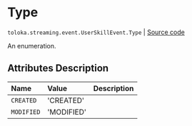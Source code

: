 # Type
`toloka.streaming.event.UserSkillEvent.Type` | [Source code](https://github.com/Toloka/toloka-kit/blob/v1.1.0.post1/src/streaming/event.py#L86)

An enumeration.

## Attributes Description

| Name | Value | Description |
| :------| :-----------| :----------| 
`CREATED`|'CREATED'|
`MODIFIED`|'MODIFIED'|
